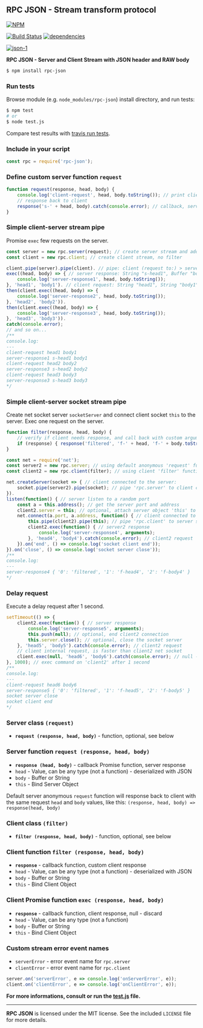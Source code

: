 ## RPC JSON - Stream transform protocol
[![NPM](https://nodei.co/npm/rpc-json.png?downloads=true&downloadRank=true&stars=true)](https://nodei.co/npm/rpc-json/)

[![Build Status](https://travis-ci.org/RealTimeCom/rpc-json.svg?branch=master)](http://travis-ci.org/RealTimeCom/rpc-json)
[![dependencies](https://david-dm.org/RealTimeCom/rpc-json.svg)](https://david-dm.org/RealTimeCom/rpc-json)

[![json-1](https://cloud.githubusercontent.com/assets/22455434/22550324/2ccec420-e958-11e6-88c2-51fbe948c362.png)](https://github.com/RealTimeCom/rpc-json)

**RPC JSON - Server and Client Stream with JSON header and RAW body**
```sh
$ npm install rpc-json
```
### Run tests
Browse module (e.g. `node_modules/rpc-json`) install directory, and run tests:
```sh
$ npm test
# or
$ node test.js
```
Compare test results with <a href="https://travis-ci.org/RealTimeCom/rpc-json">travis run tests</a>.

### Include in your script
```js
const rpc = require('rpc-json');
```
### Define custom server function `request`
```js
function request(response, head, body) {
    console.log('client-request', head, body.toString()); // print client request
    // response back to client
    response('s-' + head, body).catch(console.error); // callback, server response
}
```
### Simple client-server stream pipe
Promise `exec` few requests on the server.
```js
const server = new rpc.server(request); // create server stream and add custom function 'request'
const client = new rpc.client; // create client stream, no filter

client.pipe(server).pipe(client). // pipe: client (request to:) > server (response back to:) > client
exec((head, body) => { // server response: String "s-head1", Buffer "body1"
    console.log('server-response1', head, body.toString());
}, 'head1', 'body1'). // client request: String "head1", String "body1"
then(client.exec((head, body) => {
    console.log('server-response2', head, body.toString());
}, 'head2', 'body2')).
then(client.exec((head, body) => {
    console.log('server-response3', head, body.toString());
}, 'head3', 'body3')).
catch(console.error);
// and so on...
/**
console.log:
---
client-request head1 body1
server-response1 s-head1 body1
client-request head2 body2
server-response3 s-head2 body2
client-request head3 body3
server-response3 s-head3 body3
*/
```
### Simple client-server socket stream pipe
Create net socket server `socketServer` and connect client socket `this` to the server. Exec one request on the server.
```js
function filter(response, head, body) {
    // verify if client needs response, and call back with custom arguments
    if (response) { response('filtered', 'f-' + head, 'f-' + body.toString()); }
}

const net = require('net');
const server2 = new rpc.server; // using default anonymous 'request' function, see below
const client2 = new rpc.client(filter); // using client 'filter' function

net.createServer(socket => { // client connected to the server:
    socket.pipe(server2).pipe(socket); // pipe 'rpc.server' to client connection 'socket'
}).
listen(function() { // server listen to a random port
    const a = this.address(); // get the server port and address
    client2.server = this; // optional, attach server object 'this' to 'client2'
    net.connect(a.port, a.address, function() { // client connected to the server:
        this.pipe(client2).pipe(this); // pipe 'rpc.client' to server socket connection 'this'
        client2.exec(function() { // server2 response
            console.log('server-response4', arguments);
        }, 'head4', 'body4').catch(console.error); // client2 request
    }).on('end', () => console.log('socket client end'));
}).on('close', () => console.log('socket server close'));
/**
console.log:
---
server-response4 { '0': 'filtered', '1': 'f-head4', '2': 'f-body4' }
*/
```
### Delay request
Execute a delay request after 1 second.
```js
setTimeout(() => {
    client2.exec(function() { // server response
        console.log('server-response5', arguments);
        this.push(null); // optional, end client2 connection
        this.server.close(); // optional, close the socket server
    }, 'head5', 'body5').catch(console.error); // client2 request
    // client internal request, is faster than client2 net socket
    client.exec(null, 'head6', 'body6').catch(console.error); // null - discard callback response
}, 1000); // exec command on 'client2' after 1 second
/**
console.log:
---
client-request head6 body6
server-response5 { '0': 'filtered', '1': 'f-head5', '2': 'f-body5' }
socket server close
socket client end
*/
```
### Server class `(request)`
* <b><code>request (response, head, body)</code></b> - function, optional, see below

### Server function `request (response, head, body)`
* <b><code>response (head, body)</code></b> - callback Promise function, server response
* `head` - Value, can be any type (not a function) - deserialized with JSON
* `body` - Buffer or String
* `this` - Bind Server Object

Default server anonymous `request` function will response back to client with the same request `head` and `body` values, like this: `(response, head, body) => response(head, body)`

### Client class `(filter)`
* <b><code>filter (response, head, body)</code></b> - function, optional, see below

### Client function `filter (response, head, body)`
* <b><code>response</code></b> - callback function, custom client response
* `head` - Value, can be any type (not a function) - deserialized with JSON
* `body` - Buffer or String
* `this` - Bind Client Object

### Client Promise function `exec (response, head, body)`
* <b><code>response</code></b> - callback function, client response, null - discard
* `head` - Value, can be any type (not a function)
* `body` - Buffer or String
* `this` - Bind Client Object

### Custom stream error event names
* `serverError` - error event name for `rpc.server`
* `clientError` - error event name for `rpc.client`

```js
server.on('serverError', e => console.log('onServerError', e));
client.on('clientError', e => console.log('onClientError', e));
```

**For more informations, consult or run the <a href="https://github.com/RealTimeCom/rpc-json/blob/master/test.js"><b>test.js</b></a> file.**

--------------------------------------------------------
**RPC JSON** is licensed under the MIT license. See the included `LICENSE` file for more details.
